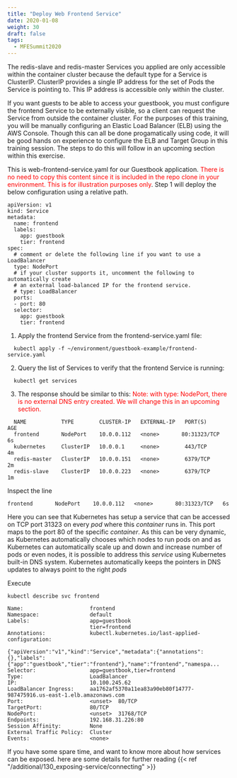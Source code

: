 ```yaml
---
title: "Deploy Web Frontend Service"
date: 2020-01-08
weight: 30
draft: false
tags:
  - MFESummit2020
---
```


The redis-slave and redis-master Services you applied are only accessible within the container cluster because the default type for a Service is ClusterIP. ClusterIP provides a single IP address for the set of Pods the Service is pointing to. This IP address is accessible only within the cluster.

If you want guests to be able to access your guestbook, you must configure the frontend Service to be externally visible, so a client can request the Service from outside the container cluster. For the purposes of this training, you will be manually configuring an Elastic Load Balancer (ELB) using the AWS Console. Though this can all be done progamatically using code, it will be good hands on experience to configure the ELB and Target Group in this training session. The steps to do this will follow in an upcoming section within this exercise.

This is web-frontend-service.yaml for our Guestbook application. <bold><font color="red">There is no need to copy this content since it is included in the repo clone in your environment. This is for illustration purposes only</font></bold>. Step 1 will deploy the below configuration using a relative path.

```
apiVersion: v1
kind: Service
metadata:
  name: frontend
  labels:
    app: guestbook
    tier: frontend
spec:
  # comment or delete the following line if you want to use a LoadBalancer
  type: NodePort 
  # if your cluster supports it, uncomment the following to automatically create
  # an external load-balanced IP for the frontend service.
  # type: LoadBalancer
  ports:
  - port: 80
  selector:
    app: guestbook
    tier: frontend
```

1. Apply the frontend Service from the frontend-service.yaml file:

```
  kubectl apply -f ~/environment/guestbook-example/frontend-service.yaml
```

2. Query the list of Services to verify that the frontend Service is running:

```
  kubectl get services
```

3. The response should be similar to this: <font color=red>Note: with type: NodePort, there is no external DNS entry created.  We will change this in an upcoming section.</font>

```
  NAME           TYPE        CLUSTER-IP   EXTERNAL-IP   PORT(S)        AGE
  frontend       NodePort    10.0.0.112   <none>       80:31323/TCP   6s
  kubernetes     ClusterIP   10.0.0.1     <none>        443/TCP        4m
  redis-master   ClusterIP   10.0.0.151   <none>        6379/TCP       2m
  redis-slave    ClusterIP   10.0.0.223   <none>        6379/TCP       1m
```  

Inspect the line
```
frontend       NodePort    10.0.0.112   <none>       80:31323/TCP   6s
```

Here you can see that Kubernetes has setup a service that can be accessed on TCP port 31323 on every *pod* where this *container* runs in. This port maps to the port 80 of the specific *container*. 
As this can be very dynamic, as Kubernetes automatically chooses which nodes to run pods on and  as Kubernetes can automatically scale up and down and increase number of pods or even nodes, it is possible to address this *service* using Kubernetes built-in DNS system. Kubernetes automatically keeps the pointers in DNS updates to always point to the right *pods*


Execute 
```
kubectl describe svc frontend
```

```
Name:                     frontend
Namespace:                default
Labels:                   app=guestbook
                          tier=frontend
Annotations:              kubectl.kubernetes.io/last-applied-configuration:
                            {"apiVersion":"v1","kind":"Service","metadata":{"annotations":{},"labels":{"app":"guestbook","tier":"frontend"},"name":"frontend","namespa...
Selector:                 app=guestbook,tier=frontend
Type:                     LoadBalancer
IP:                       10.100.245.62
LoadBalancer Ingress:     aa1762af5370a11ea83a90eb80f14777-987475916.us-east-1.elb.amazonaws.com
Port:                     <unset>  80/TCP
TargetPort:               80/TCP
NodePort:                 <unset>  31768/TCP
Endpoints:                192.168.31.226:80
Session Affinity:         None
External Traffic Policy:  Cluster
Events:                   <none>
```

If you have some spare time, and want to know more about how services can be exposed. here are some details for further reading {{< ref "/additional/130_exposing-service/connecting" >}}


